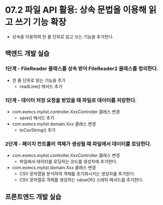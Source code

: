 # 07.2 파일 API 활용: 상속 문법을 이용해 읽고 쓰기 기능 확장

- 상속을 이용하여 한 줄 단위로 읽고 쓰는 기능을 추가한다.

## 백엔드 개발 실습

### 1단계 - FileReader 클래스를 상속 받아 FileReader2 클래스를 정의한다.

- 한 줄 단위로 읽는 기능을 추가
  - readLine() 메서드 추가

### 1단계 - 데이터 저장 요청을 받았을 때 파일로 데이터를 저장한다.

- com.eomcs.mylist.controller.XxxController 클래스 변경
  - save() 메서드 추가
- com.eomcs.mylist.domain.Xxx 클래스 변경
  - toCsvString() 추가

### 2단계 - 페이지 컨트롤러 객체가 생성될 때 파일에서 데이터를 로딩한다.

- com.eomcs.mylist.controller.XxxController 클래스 변경
  - 파일에서 데이터를 로딩하는 코드를 생성자에 추가한다.
- com.eomcs.mylist.domain.Xxx 클래스 변경
  - CSV 문자열을 분석하여 객체를 초기화시키는 생성자를 추가한다.
  - CSV 문자열로 객체를 생성하는 valueOf() 스태틱 메서드를 추가한다.

## 프론트엔드 개발 실습








#

